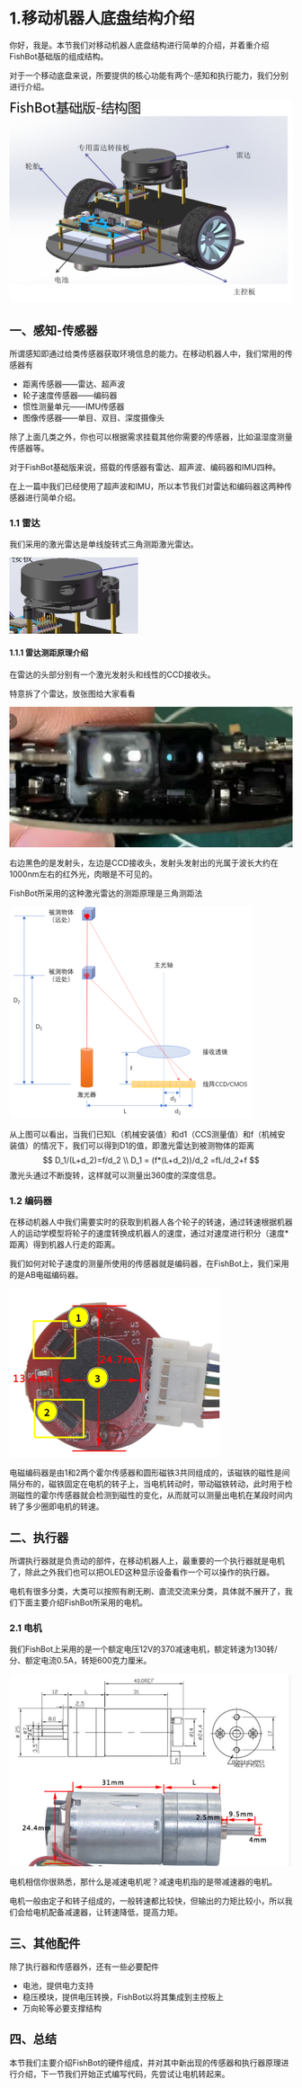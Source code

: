 # 1.移动机器人底盘结构介绍

你好，我是。本节我们对移动机器人底盘结构进行简单的介绍，并着重介绍FishBot基础版的组成结构。

对于一个移动底盘来说，所要提供的核心功能有两个-感知和执行能力，我们分别进行介绍。

![img](1.%E7%A7%BB%E5%8A%A8%E6%9C%BA%E5%99%A8%E4%BA%BA%E5%BA%95%E7%9B%98%E7%BB%93%E6%9E%84%E4%BB%8B%E7%BB%8D/imgs/O1CN01GOEjCc1cAzCkkyZQX_!!3163773561.jpg)

## 一、感知-传感器

所谓感知即通过给类传感器获取环境信息的能力。在移动机器人中，我们常用的传感器有

- 距离传感器——雷达、超声波
- 轮子速度传感器——编码器
- 惯性测量单元——IMU传感器
- 图像传感器——单目、双目、深度摄像头

除了上面几类之外，你也可以根据需求挂载其他你需要的传感器，比如温湿度测量传感器等。

对于FishBot基础版来说，搭载的传感器有雷达、超声波、编码器和IMU四种。

在上一篇中我们已经使用了超声波和IMU，所以本节我们对雷达和编码器这两种传感器进行简单介绍。

### 1.1 雷达

我们采用的激光雷达是单线旋转式三角测距激光雷达。

![image-20230227165943095](1.%E7%A7%BB%E5%8A%A8%E6%9C%BA%E5%99%A8%E4%BA%BA%E5%BA%95%E7%9B%98%E7%BB%93%E6%9E%84%E4%BB%8B%E7%BB%8D/imgs/image-20230227165943095.png)

#### 1.1.1 雷达测距原理介绍

在雷达的头部分别有一个激光发射头和线性的CCD接收头。

特意拆了个雷达，放张图给大家看看

![image-20230227164011968](1.%E7%A7%BB%E5%8A%A8%E6%9C%BA%E5%99%A8%E4%BA%BA%E5%BA%95%E7%9B%98%E7%BB%93%E6%9E%84%E4%BB%8B%E7%BB%8D/imgs/image-20230227164011968.png)

右边黑色的是发射头，左边是CCD接收头，发射头发射出的光属于波长大约在1000nm左右的红外光，肉眼是不可见的。

FishBot所采用的这种激光雷达的测距原理是三角测距法

![单线激光雷达原理揭秘：三角测距 VS ToF测距-射频/微波-与非网](1.%E7%A7%BB%E5%8A%A8%E6%9C%BA%E5%99%A8%E4%BA%BA%E5%BA%95%E7%9B%98%E7%BB%93%E6%9E%84%E4%BB%8B%E7%BB%8D/imgs/606e4d5ecfc63.png)

从上图可以看出，当我们已知L（机械安装值）和d1（CCS测量值）和f（机械安装值）的情况下，我们可以得到D1的值，即激光雷达到被测物体的距离
$$
D_1/(L+d_2)=f/d_2 \\
D_1 = (f*(L+d_2))/d_2 =fL/d_2+f
$$
激光头通过不断旋转，这样就可以测量出360度的深度信息。

### 1.2 编码器

在移动机器人中我们需要实时的获取到机器人各个轮子的转速，通过转速根据机器人的运动学模型将轮子的速度转换成机器人的速度，通过对速度进行积分（速度*距离）得到机器人行走的距离。

我们如何对轮子速度的测量所使用的传感器就是编码器，在FishBot上，我们采用的是AB电磁编码器。

![image-20230227170854495](1.%E7%A7%BB%E5%8A%A8%E6%9C%BA%E5%99%A8%E4%BA%BA%E5%BA%95%E7%9B%98%E7%BB%93%E6%9E%84%E4%BB%8B%E7%BB%8D/imgs/image-20230227170854495.png)

电磁编码器是由1和2两个霍尔传感器和圆形磁铁3共同组成的，该磁铁的磁性是间隔分布的，磁铁固定在电机的转子上，当电机转动时，带动磁铁转动，此时用于检测磁性的霍尔传感器就会检测到磁性的变化，从而就可以测量出电机在某段时间内转了多少圈即电机的转速。

## 二、执行器

所谓执行器就是负责动的部件，在移动机器人上，最重要的一个执行器就是电机了，除此之外我们也可以把OLED这种显示设备看作一个可以操作的执行器。

电机有很多分类，大类可以按照有刷无刷、直流交流来分类，具体就不展开了，我们下面主要介绍FishBot所采用的电机。

### 2.1 电机

我们FishBot上采用的是一个额定电压12V的370减速电机，额定转速为130转/分、额定电流0.5A，转矩600克力厘米。

![image-20230227171539743](1.%E7%A7%BB%E5%8A%A8%E6%9C%BA%E5%99%A8%E4%BA%BA%E5%BA%95%E7%9B%98%E7%BB%93%E6%9E%84%E4%BB%8B%E7%BB%8D/imgs/image-20230227171539743.png)

电机相信你很熟悉，那什么是减速电机呢？减速电机指的是带减速器的电机。

电机一般由定子和转子组成的，一般转速都比较快，但输出的力矩比较小，所以我们会给电机配备减速器，让转速降低，提高力矩。



## 三、其他配件

除了执行器和传感器外，还有一些必要配件

- 电池，提供电力支持
- 稳压模块，提供电压转换，FishBot以将其集成到主控板上
- 万向轮等必要支撑结构



## 四、总结

本节我们主要介绍FishBot的硬件组成，并对其中新出现的传感器和执行器原理进行介绍，下一节我们开始正式编写代码，先尝试让电机转起来。
